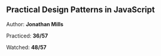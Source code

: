 
## Practical Design Patterns in JavaScript

Author: **Jonathan Mills**

Practiced: **36/57**

Watched: **48/57**